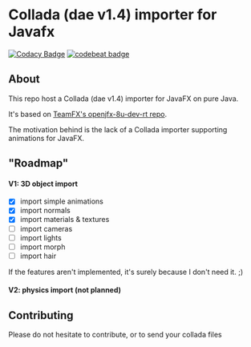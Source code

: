 # Collada (dae v1.4) importer for Javafx
[![Codacy Badge](https://api.codacy.com/project/badge/Grade/d2194e0e6e5e43c381006b1e0707a1c9)](https://www.codacy.com/app/Eclion/jfx-dae-importer?utm_source=github.com&utm_medium=referral&utm_content=Eclion/jfx-dae-importer&utm_campaign=badger)
[![codebeat badge](https://codebeat.co/badges/35d4263a-4e9f-4b14-acbb-e2c8565c5e06)](https://codebeat.co/projects/github-com-eclion-jfx-dae-importer)

## About

This repo host a Collada (dae v1.4) importer for JavaFX on pure Java.

It's based on [TeamFX's openjfx-8u-dev-rt repo](https://github.com/teamfx/openjfx-8u-dev-rt/).

The motivation behind is the lack of a Collada importer supporting animations for JavaFX.

## "Roadmap"

#### V1: 3D object import
- [x] import simple animations
- [x] import normals
- [x] import materials & textures
- [ ] import cameras
- [ ] import lights
- [ ] import morph
- [ ] import hair

If the features aren't implemented, it's surely because I don't need it. ;)

#### V2: physics import (not planned)

## Contributing

Please do not hesitate to contribute, or to send your collada files
